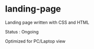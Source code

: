 # landing-page

Landing page written with CSS and HTML

Status : Ongoing

Optimized for PC/Laptop view



